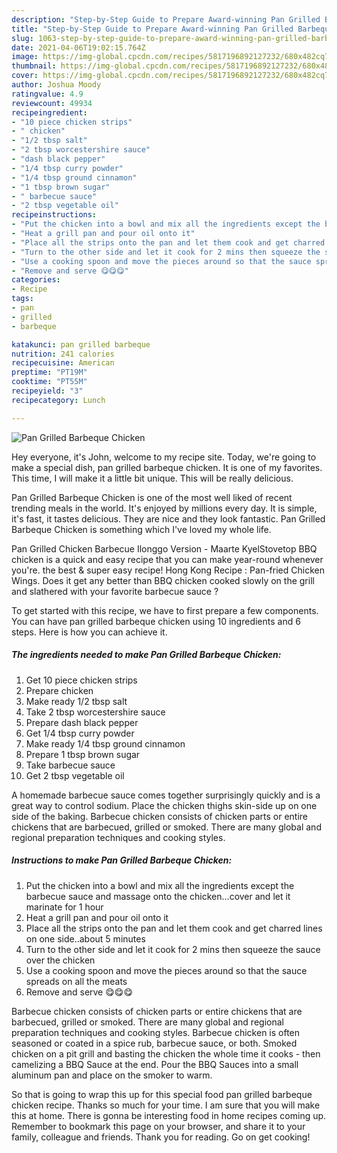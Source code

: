 ```yaml
---
description: "Step-by-Step Guide to Prepare Award-winning Pan Grilled Barbeque Chicken"
title: "Step-by-Step Guide to Prepare Award-winning Pan Grilled Barbeque Chicken"
slug: 1063-step-by-step-guide-to-prepare-award-winning-pan-grilled-barbeque-chicken
date: 2021-04-06T19:02:15.764Z
image: https://img-global.cpcdn.com/recipes/5817196892127232/680x482cq70/pan-grilled-barbeque-chicken-recipe-main-photo.jpg
thumbnail: https://img-global.cpcdn.com/recipes/5817196892127232/680x482cq70/pan-grilled-barbeque-chicken-recipe-main-photo.jpg
cover: https://img-global.cpcdn.com/recipes/5817196892127232/680x482cq70/pan-grilled-barbeque-chicken-recipe-main-photo.jpg
author: Joshua Moody
ratingvalue: 4.9
reviewcount: 49934
recipeingredient:
- "10 piece chicken strips"
- " chicken"
- "1/2 tbsp salt"
- "2 tbsp worcestershire sauce"
- "dash black pepper"
- "1/4 tbsp curry powder"
- "1/4 tbsp ground cinnamon"
- "1 tbsp brown sugar"
- " barbecue sauce"
- "2 tbsp vegetable oil"
recipeinstructions:
- "Put the chicken into a bowl and mix all the ingredients except the barbecue sauce and massage onto the chicken...cover and let it marinate for 1 hour"
- "Heat a grill pan and pour oil onto it"
- "Place all the strips onto the pan and let them cook and get charred lines on one side..about 5 minutes"
- "Turn to the other side and let it cook for 2 mins then squeeze the sauce over the chicken"
- "Use a cooking spoon and move the pieces around so that the sauce spreads on all the meats"
- "Remove and serve 😋😋😋"
categories:
- Recipe
tags:
- pan
- grilled
- barbeque

katakunci: pan grilled barbeque 
nutrition: 241 calories
recipecuisine: American
preptime: "PT19M"
cooktime: "PT55M"
recipeyield: "3"
recipecategory: Lunch

---
```



![Pan Grilled Barbeque Chicken](https://img-global.cpcdn.com/recipes/5817196892127232/680x482cq70/pan-grilled-barbeque-chicken-recipe-main-photo.jpg)

Hey everyone, it's John, welcome to my recipe site. Today, we're going to make a special dish, pan grilled barbeque chicken. It is one of my favorites. This time, I will make it a little bit unique. This will be really delicious.

Pan Grilled Barbeque Chicken is one of the most well liked of recent trending meals in the world. It's enjoyed by millions every day. It is simple, it's fast, it tastes delicious. They are nice and they look fantastic. Pan Grilled Barbeque Chicken is something which I've loved my whole life.

Pan Grilled Chicken Barbecue Ilonggo Version - Maarte KyelStovetop BBQ chicken is a quick and easy recipe that you can make year-round whenever you&#39;re. the best &amp; super easy recipe! Hong Kong Recipe : Pan-fried Chicken Wings. Does it get any better than BBQ chicken cooked slowly on the grill and slathered with your favorite barbecue sauce ?


To get started with this recipe, we have to first prepare a few components. You can have pan grilled barbeque chicken using 10 ingredients and 6 steps. Here is how you can achieve it.

<!--inarticleads1-->

##### The ingredients needed to make Pan Grilled Barbeque Chicken:

1. Get 10 piece chicken strips
1. Prepare  chicken
1. Make ready 1/2 tbsp salt
1. Take 2 tbsp worcestershire sauce
1. Prepare dash black pepper
1. Get 1/4 tbsp curry powder
1. Make ready 1/4 tbsp ground cinnamon
1. Prepare 1 tbsp brown sugar
1. Take  barbecue sauce
1. Get 2 tbsp vegetable oil


A homemade barbecue sauce comes together surprisingly quickly and is a great way to control sodium. Place the chicken thighs skin-side up on one side of the baking. Barbecue chicken consists of chicken parts or entire chickens that are barbecued, grilled or smoked. There are many global and regional preparation techniques and cooking styles. 

<!--inarticleads2-->

##### Instructions to make Pan Grilled Barbeque Chicken:

1. Put the chicken into a bowl and mix all the ingredients except the barbecue sauce and massage onto the chicken...cover and let it marinate for 1 hour
1. Heat a grill pan and pour oil onto it
1. Place all the strips onto the pan and let them cook and get charred lines on one side..about 5 minutes
1. Turn to the other side and let it cook for 2 mins then squeeze the sauce over the chicken
1. Use a cooking spoon and move the pieces around so that the sauce spreads on all the meats
1. Remove and serve 😋😋😋


Barbecue chicken consists of chicken parts or entire chickens that are barbecued, grilled or smoked. There are many global and regional preparation techniques and cooking styles. Barbecue chicken is often seasoned or coated in a spice rub, barbecue sauce, or both. Smoked chicken on a pit grill and basting the chicken the whole time it cooks - then camelizing a BBQ Sauce at the end. Pour the BBQ Sauces into a small aluminum pan and place on the smoker to warm. 

So that is going to wrap this up for this special food pan grilled barbeque chicken recipe. Thanks so much for your time. I am sure that you will make this at home. There is gonna be interesting food in home recipes coming up. Remember to bookmark this page on your browser, and share it to your family, colleague and friends. Thank you for reading. Go on get cooking!
